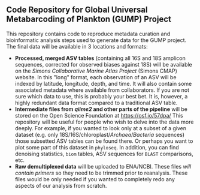 ## Code Repository for Global Universal Metabarcoding of Plankton (GUMP) Project

This repository contains code to reproduce metadata curation and bioinformatic analysis steps used to generate data for the GUMP project. The final data will be available in 3 locations and formats:

- **Processed, merged ASV tables** (containing all 16S and 18S amplicon sequences, corrected for observed biases against 18S) will be available on the *Simons Collaborative Marine Atlas Project* (Simons CMAP) website. In this "long" format, each observation of an ASV will be indexed by latitude, longitude, depth, and time. It will also contain some associated metadata where available from collaborators. If you are not sure which data to use, this is probably your best bet. It is, however, a highly redundant data format compared to a traditional ASV table.
- **Intermediate files from *qiime2* and other parts of the pipeline** will be stored on the Open Science Foundation at https://osf.io/57dpa/ This repository will be useful for people who wish to delve into the data more deeply. For example, if you wanted to look only at a subset of a given dataset (e.g. only 18S/16S/chloroplast/*Archaea*/*Bacteria* sequences) those subsetted ASV tables can be found there. Or perhaps you want to plot some part of this dataset in `phyloseq`. In addition, you can find denoising statistics, `biom` tables, ASV sequences for `BLAST` comparisons, etc.
- **Raw demultiplexed data** will be uploaded to ENA/NCBI. These files *will contain primers* so they need to be trimmed prior to reanalysis. These files would be only needed if you wanted to completely redo any aspects of our analysis from scratch.

